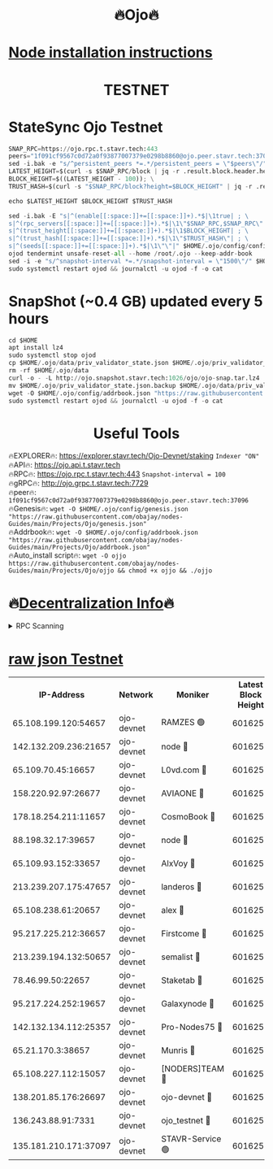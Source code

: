 <h1 align="center"> 🔥Ojo🔥</h1>

[Node installation instructions](https://github.com/obajay/nodes-Guides/tree/main/Projects/Ojo)
=

<h1 align="center"> TESTNET</h1>

# StateSync Ojo Testnet
```python
SNAP_RPC=https://ojo.rpc.t.stavr.tech:443
peers="1f091cf9567c0d72a0f93877007379e0298b8860@ojo.peer.stavr.tech:37096"
sed -i.bak -e "s/^persistent_peers *=.*/persistent_peers = \"$peers\"/" $HOME/.ojo/config/config.toml
LATEST_HEIGHT=$(curl -s $SNAP_RPC/block | jq -r .result.block.header.height); \
BLOCK_HEIGHT=$((LATEST_HEIGHT - 100)); \
TRUST_HASH=$(curl -s "$SNAP_RPC/block?height=$BLOCK_HEIGHT" | jq -r .result.block_id.hash)

echo $LATEST_HEIGHT $BLOCK_HEIGHT $TRUST_HASH

sed -i.bak -E "s|^(enable[[:space:]]+=[[:space:]]+).*$|\1true| ; \
s|^(rpc_servers[[:space:]]+=[[:space:]]+).*$|\1\"$SNAP_RPC,$SNAP_RPC\"| ; \
s|^(trust_height[[:space:]]+=[[:space:]]+).*$|\1$BLOCK_HEIGHT| ; \
s|^(trust_hash[[:space:]]+=[[:space:]]+).*$|\1\"$TRUST_HASH\"| ; \
s|^(seeds[[:space:]]+=[[:space:]]+).*$|\1\"\"|" $HOME/.ojo/config/config.toml
ojod tendermint unsafe-reset-all --home /root/.ojo --keep-addr-book
sed -i -e "s/^snapshot-interval *=.*/snapshot-interval = \"1500\"/" $HOME/.ojo/config/app.toml
sudo systemctl restart ojod && journalctl -u ojod -f -o cat
```
# SnapShot (~0.4 GB) updated every 5 hours
```python
cd $HOME
apt install lz4
sudo systemctl stop ojod
cp $HOME/.ojo/data/priv_validator_state.json $HOME/.ojo/priv_validator_state.json.backup
rm -rf $HOME/.ojo/data
curl -o - -L http://ojo.snapshot.stavr.tech:1026/ojo/ojo-snap.tar.lz4 | lz4 -c -d - | tar -x -C $HOME/.ojo --strip-components 2
mv $HOME/.ojo/priv_validator_state.json.backup $HOME/.ojo/data/priv_validator_state.json
wget -O $HOME/.ojo/config/addrbook.json "https://raw.githubusercontent.com/obajay/nodes-Guides/main/Projects/Ojo/addrbook.json"
sudo systemctl restart ojod && journalctl -u ojod -f -o cat
```
 <h1 align="center"> Useful Tools</h1>

🔥EXPLORER🔥:        https://explorer.stavr.tech/Ojo-Devnet/staking        `Indexer "ON"` \
🔥API🔥:                     https://ojo.api.t.stavr.tech \
🔥RPC🔥:                    https://ojo.rpc.t.stavr.tech:443              `Snapshot-interval = 100` \
🔥gRPC🔥:                  http://ojo.grpc.t.stavr.tech:7729 \
🔥peer🔥:                   `1f091cf9567c0d72a0f93877007379e0298b8860@ojo.peer.stavr.tech:37096` \
🔥Genesis🔥:    ```wget -O $HOME/.ojo/config/genesis.json "https://raw.githubusercontent.com/obajay/nodes-Guides/main/Projects/Ojo/genesis.json"``` \
🔥Addrbook🔥:    ```wget -O $HOME/.ojo/config/addrbook.json "https://raw.githubusercontent.com/obajay/nodes-Guides/main/Projects/Ojo/addrbook.json"``` \
🔥Auto_install script🔥: ```wget -O ojjo https://raw.githubusercontent.com/obajay/nodes-Guides/main/Projects/Ojo/ojjo && chmod +x ojjo && ./ojjo```

🔥[Decentralization Info](https://github.com/obajay/StateSync-snapshots/tree/main/Projects/Ojo/Decentralization)🔥
=


<details>
<summary>RPC Scanning</summary>

<h2 align="center"> We scan nodes in real time every 4 hours. And we provide the final result of RPC endpoints.
We cannot influence the operation of these nodes in any way. </h2>


```python
If Voting Power is higher than 0 --> then the Node is a validator of the network and may be subject to attack and be a potential threat to the chain.
```
```python
We marked such validators with a red symbol
```

</details>

[raw json Testnet](https://rpc-check.ojot.stavr.tech/ojot/rpc-ojot-result.json)
=


<table><tr><th>IP-Address</th><th>Network</th><th>Moniker</th><th>Latest Block Height</th><th>Earliest Block Height</th><th>Catching Up</th><th>Tx Index</th><th>Voting Power</th><th>Scan Time</th></tr><tr><td>65.108.199.120:54657</td><td>ojo-devnet</td><td>RAMZES 🟢</td><td>6016251</td><td>306156</td><td>False</td><td>on</td><td>0</td><td>2024-03-23T13:30:01.100823359UTC</td></tr><tr><td>142.132.209.236:21657</td><td>ojo-devnet</td><td>node 🔴</td><td>6016254</td><td>350001</td><td>False</td><td>on</td><td>1999</td><td>2024-03-23T13:30:20.138449658UTC</td></tr><tr><td>65.109.70.45:16657</td><td>ojo-devnet</td><td>L0vd.com 🔴</td><td>6016255</td><td>695918</td><td>False</td><td>off</td><td>998</td><td>2024-03-23T13:30:25.857859600UTC</td></tr><tr><td>158.220.92.97:26677</td><td>ojo-devnet</td><td>AVIAONE 🔴</td><td>6016254</td><td>2754001</td><td>False</td><td>on</td><td>19926</td><td>2024-03-23T13:30:17.338582435UTC</td></tr><tr><td>178.18.254.211:11657</td><td>ojo-devnet</td><td>CosmoBook 🔴</td><td>6016254</td><td>4392001</td><td>False</td><td>off</td><td>1047</td><td>2024-03-23T13:30:20.442835155UTC</td></tr><tr><td>88.198.32.17:39657</td><td>ojo-devnet</td><td>node 🔴</td><td>6016255</td><td>4710001</td><td>False</td><td>on</td><td>110434</td><td>2024-03-23T13:30:22.692308970UTC</td></tr><tr><td>65.109.93.152:33657</td><td>ojo-devnet</td><td>AlxVoy 🔴</td><td>6016254</td><td>4943001</td><td>False</td><td>on</td><td>6350855</td><td>2024-03-23T13:30:19.928658017UTC</td></tr><tr><td>213.239.207.175:47657</td><td>ojo-devnet</td><td>landeros 🔴</td><td>6016254</td><td>4967924</td><td>False</td><td>off</td><td>11083</td><td>2024-03-23T13:30:17.559560552UTC</td></tr><tr><td>65.108.238.61:20657</td><td>ojo-devnet</td><td>alex 🔴</td><td>6016251</td><td>5131001</td><td>False</td><td>on</td><td>11359</td><td>2024-03-23T13:30:00.817739490UTC</td></tr><tr><td>95.217.225.212:36657</td><td>ojo-devnet</td><td>Firstcome 🔴</td><td>6016252</td><td>5251946</td><td>False</td><td>on</td><td>13566</td><td>2024-03-23T13:30:06.557583644UTC</td></tr><tr><td>213.239.194.132:50657</td><td>ojo-devnet</td><td>semalist 🔴</td><td>6016251</td><td>5540522</td><td>False</td><td>on</td><td>21037</td><td>2024-03-23T13:30:01.324858538UTC</td></tr><tr><td>78.46.99.50:22657</td><td>ojo-devnet</td><td>Staketab 🔴</td><td>6016255</td><td>5668501</td><td>False</td><td>on</td><td>1276</td><td>2024-03-23T13:30:26.109189101UTC</td></tr><tr><td>95.217.224.252:19657</td><td>ojo-devnet</td><td>Galaxynode 🔴</td><td>6016255</td><td>5844001</td><td>False</td><td>on</td><td>11888</td><td>2024-03-23T13:30:25.016877358UTC</td></tr><tr><td>142.132.134.112:25357</td><td>ojo-devnet</td><td>Pro-Nodes75 🔴</td><td>6016251</td><td>5916251</td><td>False</td><td>on</td><td>24651</td><td>2024-03-23T13:30:03.871060268UTC</td></tr><tr><td>65.21.170.3:38657</td><td>ojo-devnet</td><td>Munris 🔴</td><td>6016252</td><td>5916252</td><td>False</td><td>off</td><td>20123</td><td>2024-03-23T13:30:06.249886461UTC</td></tr><tr><td>65.108.227.112:15057</td><td>ojo-devnet</td><td>[NODERS]TEAM 🔴</td><td>6016255</td><td>5916255</td><td>False</td><td>off</td><td>9999</td><td>2024-03-23T13:30:25.309043174UTC</td></tr><tr><td>138.201.85.176:26697</td><td>ojo-devnet</td><td>ojo-devnet 🔴</td><td>6016255</td><td>5916255</td><td>False</td><td>on</td><td>1000024000</td><td>2024-03-23T13:30:25.554967780UTC</td></tr><tr><td>136.243.88.91:7331</td><td>ojo-devnet</td><td>ojo_testnet 🔴</td><td>6016252</td><td>5982345</td><td>False</td><td>off</td><td>1000</td><td>2024-03-23T13:30:08.815551596UTC</td></tr><tr><td>135.181.210.171:37097</td><td>ojo-devnet</td><td>STAVR-Service 🟢</td><td>6016251</td><td>6016001</td><td>False</td><td>on</td><td>0</td><td>2024-03-23T13:30:01.616533867UTC</td></tr></table>
